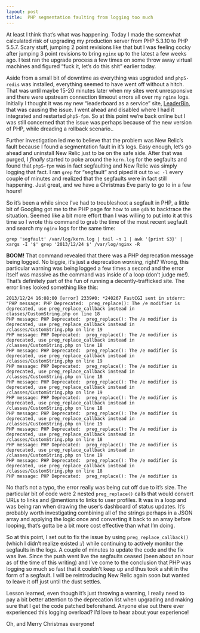 ```yaml
---
layout: post
title:  PHP segmentation faulting from logging too much
---
```


At least I think that’s what was happening. Today I made the somewhat calculated risk of upgrading my production server from PHP 5.3.10 to PHP 5.5.7. Scary stuff, jumping 2 point revisions like that but I was feeling cocky after jumping 3 point revisions to bring `nginx` up to the latest a few weeks ago. I test ran the upgrade process a few times on some throw away virtual machines and figured “fuck it, let’s do this shit” earlier today.

Aside from a small bit of downtime as everything was upgraded and `php5-redis` was installed, everything seemed to have went off without a hitch. That was until maybe 15-20 minutes later when my sites went unresponsive and there were upstream connection timeout errors all over my `nginx` logs. Initially I thought it was my new “leaderboard as a service” site, [LeaderBin](http://leaderbin.com), that was causing the issue. I went ahead and disabled where I had it integrated and restarted `php5-fpm`. So at this point we’re back online but I was still concerned that the issue was perhaps because of the new version of PHP, while dreading a rollback scenario..

Further investigation led me to believe that the problem was New Relic’s fault because I found a segmentation fault in it’s logs. Easy enough, let’s go ahead and uninstall New Relic just to be on the safe side. After that was purged, I _finally_ started to poke around the `kern.log` for the segfaults and found that `php5-fpm` was in fact segfaulting and New Relic was simply logging that fact. I ran `grep` for “segfault” and piped it out to `wc -l` every couple of minutes and realized that the segfaults were in fact still happening. Just great, and we have a Christmas Eve party to go to in a few hours!

So it’s been a while since I’ve had to troubleshoot a segfault in PHP, a little bit of Googling got me to the PHP page for how to use `gdb` to backtrace the situation. Seemed like a bit more effort than I was willing to put into it at this time so I wrote this command to grab the time of the most recent segfault and search my `nginx` logs for the same time:

```shell
grep 'segfault' /var/log/kern.log | tail -n 1 | awk '{print $3}' | xargs -I '$' grep '2013/12/24 $' /var/log/nginx -R
```

**BOOM!** That command revealed that there was a PHP deprecation message being logged. No biggie, it’s just a deprecation _warning_, right? Wrong, this particular warning was being logged a few times a second and the error itself was massive as the command was inside of a loop (don’t judge me!). That’s definitely part of the fun of running a decently-trafficked site. The error lines looked something like this:

```
2013/12/24 16:08:00 [error] 2339#0: *240267 FastCGI sent in stderr: "PHP message: PHP Deprecated:  preg_replace(): The /e modifier is deprecated, use preg_replace_callback instead in classes/CustomString.php on line 18
PHP message: PHP Deprecated:  preg_replace(): The /e modifier is deprecated, use preg_replace_callback instead in /classes/CustomString.php on line 19
PHP message: PHP Deprecated:  preg_replace(): The /e modifier is deprecated, use preg_replace_callback instead in /classes/CustomString.php on line 18
PHP message: PHP Deprecated:  preg_replace(): The /e modifier is deprecated, use preg_replace_callback instead in /classes/CustomString.php on line 19
PHP message: PHP Deprecated:  preg_replace(): The /e modifier is deprecated, use preg_replace_callback instead in /classes/CustomString.php on line 18
PHP message: PHP Deprecated:  preg_replace(): The /e modifier is deprecated, use preg_replace_callback instead in /classes/CustomString.php on line 19
PHP message: PHP Deprecated:  preg_replace(): The /e modifier is deprecated, use preg_replace_callback instead in /classes/CustomString.php on line 18
PHP message: PHP Deprecated:  preg_replace(): The /e modifier is deprecated, use preg_replace_callback instead in /classes/CustomString.php on line 19
PHP message: PHP Deprecated:  preg_replace(): The /e modifier is deprecated, use preg_replace_callback instead in /classes/CustomString.php on line 18
PHP message: PHP Deprecated:  preg_replace(): The /e modifier is deprecated, use preg_replace_callback instead in /classes/CustomString.php on line 19
PHP message: PHP Deprecated:  preg_replace(): The /e modifier is deprecated, use preg_replace_callback instead in /classes/CustomString.php on line 18
PHP message: PHP Deprecated:  preg_replace(): The /e modifier is
```

No that’s not a typo, the error really was being cut off due to it’s size. The particular bit of code were 2 nested `preg_replace()` calls that would convert URLs to links and @mentions to links to user profiles. It was in a loop and was being ran when drawing the user’s dashboard of status updates. It’s probably worth investigating combining all of the strings perhaps in a JSON array and applying the logic once and converting it back to an array before looping, that’s gotta be a bit more cost effective than what I’m doing.

So at this point, I set out to fix the issue by using `preg_replace_callback()` (which I didn’t realize existed :/) while continuing to actively monitor the segfaults in the logs. A couple of minutes to update the code and the fix was live. Since the push went live the segfaults ceased (been about an hour as of the time of this writing) and I’ve come to the conclusion that PHP was logging so much so fast that it couldn’t keep up and thus took a shit in the form of a segfault. I will be reintroducing New Relic again soon but wanted to leave it off just until the dust settles.

Lesson learned, even though it’s just throwing a warning, I really need to pay a bit better attention to the deprecation list when upgrading and making sure that I get the code patched beforehand. Anyone else out there ever experienced this logging overload? I’d love to hear about your experience!

Oh, and Merry Christmas everyone!
